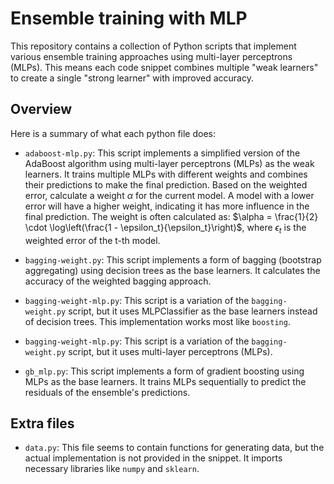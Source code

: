 # Ensemble training with MLP

This repository contains a collection of Python scripts that implement various ensemble training approaches using multi-layer perceptrons (MLPs). This means each code snippet combines multiple "weak learners" to create a single "strong learner" with improved accuracy.


## Overview

Here is a summary of what each python file does:


* `adaboost-mlp.py`: This script implements a simplified version of the AdaBoost algorithm using multi-layer perceptrons (MLPs) as the weak learners. It trains multiple MLPs with different weights and combines their predictions to make the final prediction.
Based on the weighted error, calculate a weight $\alpha$ for the current model. A model with a lower error will have a higher weight, indicating it has more influence in the final prediction.
The weight is often calculated as: $\alpha = \frac{1}{2} \cdot \log\left(\frac{1 - \epsilon_t}{\epsilon_t}\right)$, where $\epsilon_t$ is the weighted error of the t-th model.

* `bagging-weight.py`: This script implements a form of bagging (bootstrap aggregating) using decision trees as the base learners. It calculates the accuracy of the weighted bagging approach.


* `bagging-weight-mlp.py`: This script is a variation of the `bagging-weight.py` script, but it uses MLPClassifier as the base learners instead of decision trees.
This implementation works most like `boosting`.

* `bagging-weight-mlp.py`: This script is a variation of the `bagging-weight.py` script, but it uses multi-layer perceptrons (MLPs).

* `gb_mlp.py`: This script implements a form of gradient boosting using MLPs as the base learners. It trains MLPs sequentially to predict the residuals of the ensemble's predictions.


## Extra files

* `data.py`: This file seems to contain functions for generating data, but the actual implementation is not provided in the snippet. It imports necessary libraries like `numpy` and `sklearn`.
